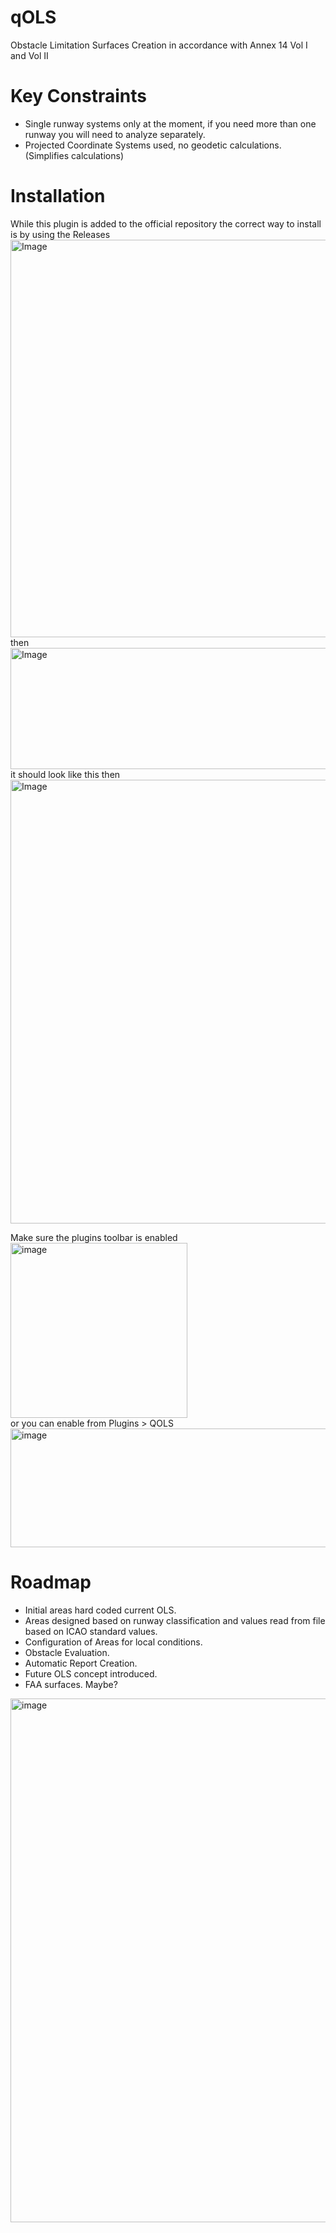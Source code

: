 # qOLS
Obstacle Limitation Surfaces Creation in accordance with Annex 14 Vol I and Vol II

# Key Constraints
- Single runway systems only at the moment, if you need more than one runway you will need to analyze separately.
- Projected Coordinate Systems used, no geodetic calculations. (Simplifies calculations)

# Installation
While this plugin is added to the official repository the correct way to install is by using the Releases
<img width="1292" height="636" alt="Image" src="https://github.com/user-attachments/assets/dcc9d005-b603-4778-8a3f-475e54666f0d" />
then
<img width="1212" height="194" alt="Image" src="https://github.com/user-attachments/assets/bd01fead-0fef-4b5b-a90b-b6759d30645f" />
it should look like this then
<img width="1039" height="710" alt="Image" src="https://github.com/user-attachments/assets/247035c1-b0cd-4a2a-a6a9-dc353cd25e39" />

Make sure the plugins toolbar is enabled  
<img width="283" height="280" alt="image" src="https://github.com/user-attachments/assets/21751f3a-34fc-4d80-b2e4-baa34c2b427a" />  
or you can enable from Plugins > QOLS  
<img width="548" height="190" alt="image" src="https://github.com/user-attachments/assets/9b56fa7c-0478-4a40-96c1-0eef8de424e2" />  

# Roadmap
- Initial areas hard coded current OLS.
- Areas designed based on runway classification and values read from file based on ICAO standard values.
- Configuration of Areas for local conditions.
- Obstacle Evaluation.
- Automatic Report Creation.
- Future OLS concept introduced.
- FAA surfaces. Maybe?



<img width="1504" height="838" alt="image" src="https://github.com/user-attachments/assets/3ed47085-4105-461f-b1ed-7b49ca289776" />

